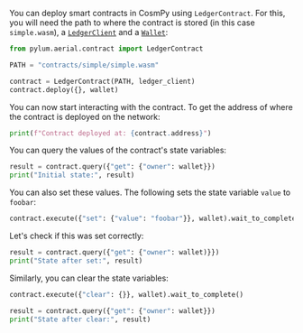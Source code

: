 You can deploy smart contracts in CosmPy using `LedgerContract`. For this, you will need the path to where the contract is stored (in this case `simple.wasm`), a [`LedgerClient`](connect-to-network.md) and a [`Wallet`](wallets-and-keys.md):

```python
from pylum.aerial.contract import LedgerContract

PATH = "contracts/simple/simple.wasm"

contract = LedgerContract(PATH, ledger_client)
contract.deploy({}, wallet)
```

You can now start interacting with the contract. To get the address of where the contract is deployed on the network:

```python
print(f"Contract deployed at: {contract.address}")
```

You can query the values of the contract's state variables: 

```python
result = contract.query({"get": {"owner": wallet}})
print("Initial state:", result)
```

You can also set these values. The following sets the state variable `value` to `foobar`:

```python
contract.execute({"set": {"value": "foobar"}}, wallet).wait_to_complete()
```

Let's check if this was set correctly:

```python
result = contract.query({"get": {"owner": wallet)}})
print("State after set:", result)
```

Similarly, you can clear the state variables:

```python
contract.execute({"clear": {}}, wallet).wait_to_complete()

result = contract.query({"get": {"owner": wallet}})
print("State after clear:", result)
```
